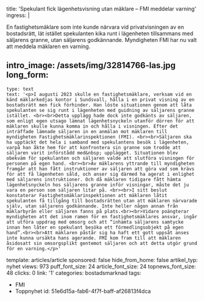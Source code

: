 title: 'Spekulant fick lägenhetsvisning utan mäklare – FMI meddelar varning'
ingress: |
  <p>En fastighetsmäklare som inte kunde närvara vid privatvisningen av en bostadsrätt, lät istället spekulanten kika runt i lägenheten tillsammans med säljarens granne, utan säljarens godkännande. Myndigheten FMI har nu valt att meddela mäklaren en varning.
  </p>
  
intro_image: /assets/img/32814766-las.jpg
long_form:
  -
    type: text
    text: '<p>I augusti 2023 skulle en fastighetsmäklare, verksam vid en känd mäklarkedjas kontor i Sundsvall, hålla i en privat visning av en bostadsrätt men fick förhinder. Han löste situationen genom att låta spekulanten se sig runt i lägenheten med guidning av säljarens granne istället. <br><br>Detta upplägg hade dock inte godkänts av säljaren, som enligt egen utsago lämnat lägenhetsnyckeln utanför dörren för att mäklaren skulle kunna komma in och hålla i visningen. Efter det inträffade lämnade säljaren in en anmälan mot mäklaren till myndigheten Fastighetsmäklarinspektionen (FMI). <br><br>Säljaren ska ha upptäckt det hela i samband med spekulantens besök i lägenheten, varpå han åkte hem för att konfrontera sin granne som trodde att säljaren varit införstådd med&nbsp; upplägget. Situationen blev obekväm för spekulanten och säljaren valde att slutföra visningen för personen på egen hand. <br><br>Av mäklarens yttrande till myndigheten framgår att han fått instruktioner av säljaren att göra vad som krävs för att få lägenheten såld, och anser sig därmed ha agerat i enlighet med säljarens instruktioner. Och då mäklaren tidigare fått hämta lägenhetsnyckeln hos säljarens granne inför visningar, måste det ju vara en person som säljaren litar på. <br><br>I sitt beslut konstaterar Fastighetsmäklarinspektionen att mäklaren låtit spekulanten få tillgång till bostadsrätten utan att mäklaren närvarade själv, utan säljarens godkännande. Inte heller någon annan från mäklarbyrån eller säljaren fanns på plats.<br><br>Vidare poängterar myndigheten att det inom ramen för en fastighetsmäklares ansvar, ingår att utföra uppdrag med omsorg och att “inhämta säljarens samtycke innan hen låter en spekulant besöka ett förmedlingsobjekt på egen hand”.<br><br>Att mäklaren påstår sig ha haft ett gott uppsåt anses inte kunna ursäkta hans agerande. FMI kom fram till att mäklaren åsidosatt sin omsorgsplikt gentemot säljaren och att detta utgör grund för en varning.</p>'
template: articles/article
sponsored: false
hide_from_home: false
artikel_typ: nyhet
views: 973
puff_font_size: 24
article_font_size: 24
topnews_font_size: 48
clicks: 0
link: '1'
categories: bostadsmarknad
tags:
  - FMI
  - Toppnyhet
id: 51e6d15a-fab6-4f7f-baff-af26813f4dca
